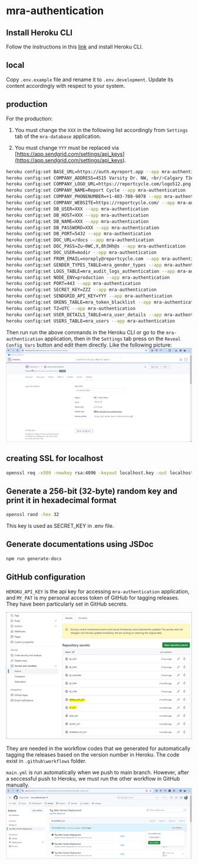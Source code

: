 # mra-authentication

## Install Heroku CLI
Follow the instructions in this [link](https://devcenter.heroku.com/articles/heroku-cli#verify-your-installation) and install Heroku CLI. 

## local
Copy `.env.example` file and rename it to `.env.development`.
Update its content accordingly with respect to your system. 

## production

For the production: 
1. You must change the `XXX` in the following list accordingly from `Settings` tab of the `mra-database` application. 

2. You must change `YYY` must be replaced via [https://app.sendgrid.com/settings/api_keys](https://app.sendgrid.com/settings/api_keys).

```bash
heroku config:set BASE_URL=https://auth.myreport.app --app mra-authentication
heroku config:set COMPANY_ADDRESS=4515 Varsity Dr. NW, <br/>Calgary T3A0Z8, Canada --app mra-authentication
heroku config:set COMPANY_LOGO_URL=https://reportcycle.com/logo512.png --app mra-authentication
heroku config:set COMPANY_NAME=Report Cycle --app mra-authentication
heroku config:set COMPANY_PHONENUMBER=+1-403-708-9078 --app mra-authentication
heroku config:set COMPANY_WEBSITE=https://reportcycle.com/ --app mra-authentication
heroku config:set DB_USER=XXX --app mra-authentication
heroku config:set DB_HOST=XXX --app mra-authentication
heroku config:set DB_NAME=XXX --app mra-authentication
heroku config:set DB_PASSWORD=XXX --app mra-authentication
heroku config:set DB_PORT=5432 --app mra-authentication
heroku config:set DOC_URL=/docs --app mra-authentication
heroku config:set DOC_PASS=Zu~0WC,X,8h3Hh@s --app mra-authentication
heroku config:set DOC_USER=modir --app mra-authentication
heroku config:set FROM_EMAIL=noreply@reportcycle.com --app mra-authentication
heroku config:set GENDER_TYPES_TABLE=mra_gender_types --app mra-authentication
heroku config:set LOGS_TABLE=mra_audit_logs_authentication --app mra-authentication
heroku config:set NODE_ENV=production --app mra-authentication
heroku config:set PORT=443 --app mra-authentication
heroku config:set SECRET_KEY=ZZZ --app mra-authentication
heroku config:set SENDGRID_API_KEY=YYY --app mra-authentication
heroku config:set OKENS_TABLE=mra_token_blacklist --app mra-authentication
heroku config:set TZ=UTC --app mra-authentication
heroku config:set USER_DETAILS_TABLE=mra_user_details --app mra-authentication
heroku config:set USERS_TABLE=mra_users --app mra-authentication
```

Then run run the above commands in the Heroku CLI or go to the `mra-authentication` application, then in the `Settings` tab press on the `Reveal Config Vars` button and edit them directly. Like the following picture:
![](./images/figure3.png)


## creating SSL for localhost

```bash
openssl req -x509 -newkey rsa:4096 -keyout localhost.key -out localhost.crt -days 365 -nodes -subj "/CN=localhost"
```

## Generate a 256-bit (32-byte) random key and print it in hexadecimal format
```bash 
openssl rand -hex 32
```
This key is used as SECRET_KEY in .env file. 

## Generate documentations using JSDoc
```bash
npm run generate-docs
```

## GitHub configuration
`HEROKU_API_KEY` is the api key for accessing `mra-authentication` application, and `MY_PAT` is my personal access token of GitHub for tagging releases. They have been particularly set in GitHub secrets.

![](./images/figure4.png)

They are needed in the workflow codes that we generated for automatically tagging the releases based on the version number in Heroku. The code exist in `.github\workflows` folder. 

`main.yml` is run automatically when we push to main branch. However, after a seccessful push to Heroku, we must run the other workflow in GitHub manually. 
![](./images/figure5.png)